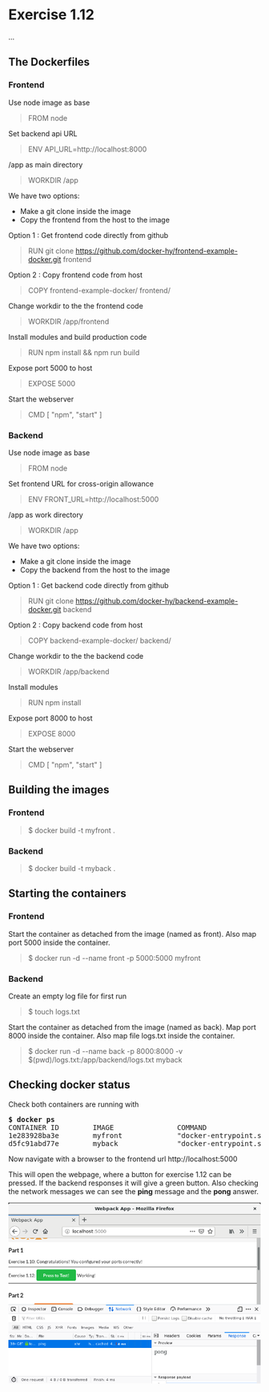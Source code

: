 # Exercise 1.12

...


## The Dockerfiles

### Frontend

Use node image as base
> FROM node

Set backend api URL
> ENV API_URL=http://localhost:8000

/app as main directory
> WORKDIR /app

We have two options:
* Make a git clone inside the image
* Copy the frontend from the host to the image

Option 1 : Get frontend code directly from github
> RUN git clone https://github.com/docker-hy/frontend-example-docker.git frontend

Option 2 : Copy frontend code from host
> COPY frontend-example-docker/ frontend/

Change workdir to the the frontend code
> WORKDIR /app/frontend

Install modules and build production code
> RUN npm install && npm run build

Expose port 5000 to host
> EXPOSE 5000

Start the webserver
> CMD [ "npm", "start" ]


### Backend

Use node image as base
> FROM node

Set frontend URL for cross-origin allowance
> ENV FRONT_URL=http://localhost:5000

/app as work directory
> WORKDIR /app

We have two options:
* Make a git clone inside the image
* Copy the backend from the host to the image

Option 1 : Get backend code directly from github
> RUN git clone https://github.com/docker-hy/backend-example-docker.git backend

Option 2 : Copy backend code from host
> COPY backend-example-docker/ backend/

Change workdir to the the backend code
> WORKDIR /app/backend

Install modules
> RUN npm install

Expose port 8000 to host
> EXPOSE 8000

Start the webserver
> CMD [ "npm", "start" ]


## Building the images

### Frontend
> $ docker build -t myfront .

### Backend
> $ docker build -t myback .


## Starting the containers

### Frontend
Start the container as detached from the image (named as front). Also map port 5000 inside the container.
> $ docker run -d --name front -p 5000:5000 myfront

### Backend
Create an empty log file for first run
> $ touch logs.txt

Start the container as detached from the image (named as back). Map port 8000 inside the container. Also
map file logs.txt inside the container.
> $ docker run -d --name back -p 8000:8000 -v $(pwd)/logs.txt:/app/backend/logs.txt myback

## Checking docker status
Check both containers are running with
<pre>
<b>$ docker ps</b>
CONTAINER ID        IMAGE               COMMAND                  CREATED             STATUS              PORTS                    NAMES
1e283928ba3e        myfront             "docker-entrypoint.s…"   38 seconds ago      Up 37 seconds       0.0.0.0:5000->5000/tcp   front
d5fc91abd77e        myback              "docker-entrypoint.s…"   3 minutes ago       Up 3 minutes        0.0.0.0:8000->8000/tcp   back
</pre>

Now navigate with a browser to the frontend url http://localhost:5000

This will open the webpage, where a button for exercise 1.12 can be pressed. If the backend responses it will give a green button.
Also checking the network messages we can see the **ping** message and the **pong** answer.

![Exercise 1.12](webpage112.png)
